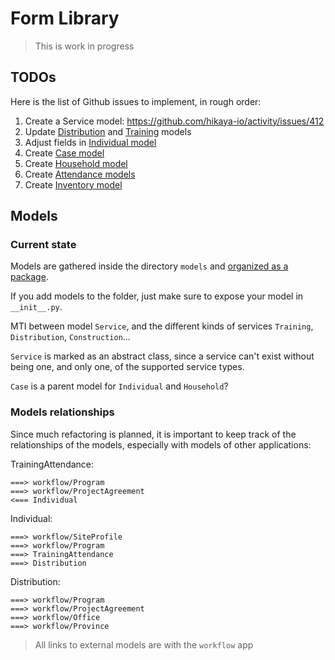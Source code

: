 # Form Library

> This is work in progress

## TODOs

Here is the list of Github issues to implement, in rough order:

1. Create a Service model: https://github.com/hikaya-io/activity/issues/412
2. Update [Distribution](https://github.com/hikaya-io/activity/issues/419) and [Training](https://github.com/hikaya-io/activity/issues/421) models
3. Adjust fields in [Individual model](https://github.com/hikaya-io/activity/issues/403)
4. Create [Case model](https://github.com/hikaya-io/activity/issues/410)
5. Create [Household model](https://github.com/hikaya-io/activity/issues/409)
6. Create [Attendance models](https://github.com/hikaya-io/activity/issues/422)
7. Create [Inventory model](https://github.com/hikaya-io/activity/issues/418)

## Models

### Current state

Models are gathered inside the directory `models` and [organized as a package](https://docs.djangoproject.com/fr/2.2/topics/db/models/#organizing-models-in-a-package).

If you add models to the folder, just make sure to expose your model in `__init__.py`.

MTI between model `Service`, and the different kinds of services `Training`, `Distribution`, `Construction`...

`Service` is marked as an abstract class, since a service can't exist without being one, and only one, of the supported service types.

`Case` is a parent model for `Individual` and `Household`?

### Models relationships

Since much refactoring is planned, it is important to keep track of the relationships of the models, especially with models of other applications:

TrainingAttendance:

    ===> workflow/Program
    ===> workflow/ProjectAgreement
    <=== Individual

Individual:

    ===> workflow/SiteProfile
    ===> workflow/Program
    ===> TrainingAttendance
    ===> Distribution

Distribution:

    ===> workflow/Program
    ===> workflow/ProjectAgreement
    ===> workflow/Office
    ===> workflow/Province

> All links to external models are with the `workflow` app
